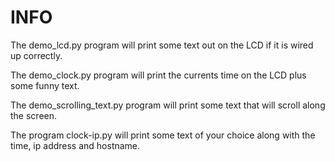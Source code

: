# INFO
The demo_lcd.py program will print some text out on the LCD if it is wired up correctly.

The demo_clock.py program will print the currents time on the LCD plus some funny text.

The demo_scrolling_text.py program will print some text that will scroll along the screen.

The program clock-ip.py will print some text of your choice along with the time, ip address and hostname.
